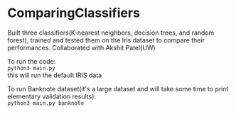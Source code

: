# ComparingClassifiers
Built three classifiers(K-nearest neighbors, decision trees, and random forest), trained and tested them on the Iris dataset to compare their performances.
Collaborated with Akshit Patel(UW)

To run the code:   
`python3 main.py`   
this will run the default IRIS data

To run Banknote dataset(it's a large dataset and will take some time to print elementary validation results):  
`python3 main.py banknote`
